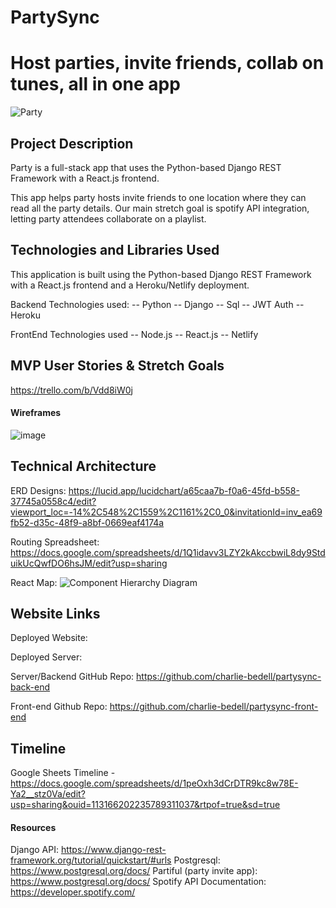 # PartySync 
# Host parties, invite friends, collab on tunes, all in one app

![Party](https://github.com/Stephen-c-Kelly/partysync-front-end/assets/149907841/0929675f-ad85-4f51-b7c0-1e5bed76cf81)


## Project Description
Party is a full-stack app that uses the Python-based Django REST Framework with a React.js frontend.

This app helps party hosts invite friends to one location where they can read all the party details.  Our main stretch goal is spotify API integration, letting party attendees collaborate on a playlist.

## Technologies and Libraries Used
This application is built using the Python-based Django REST Framework with a React.js frontend and a Heroku/Netlify deployment.

Backend Technologies used:
-- Python
-- Django
-- Sql
-- JWT Auth
-- Heroku


FrontEnd Technologies used
-- Node.js
-- React.js
-- Netlify


## MVP User Stories & Stretch Goals
https://trello.com/b/Vdd8iW0j

#### Wireframes
![image](https://github.com/Stephen-c-Kelly/partysync-front-end/assets/149907841/69ac315a-451b-4708-b988-8ee19e51bb47)


## Technical Architecture
ERD Designs: 
https://lucid.app/lucidchart/a65caa7b-f0a6-45fd-b558-37745a0558c4/edit?viewport_loc=-14%2C548%2C1559%2C1161%2C0_0&invitationId=inv_ea69fb52-d35c-48f9-a8bf-0669eaf4174a 

Routing Spreadsheet:
https://docs.google.com/spreadsheets/d/1Q1idavv3LZY2kAkccbwiL8dy9StduikUcQwfDO6hsJM/edit?usp=sharing

React Map: 
![Component Hierarchy Diagram](https://github.com/Stephen-c-Kelly/partysync-front-end/assets/149907841/0d0d167e-a0cb-47eb-83a9-ff10541281a8)

## Website Links
Deployed Website: 

Deployed Server:

Server/Backend GitHub Repo: 
https://github.com/charlie-bedell/partysync-back-end 

Front-end Github Repo: 
https://github.com/charlie-bedell/partysync-front-end

## Timeline
Google Sheets Timeline - https://docs.google.com/spreadsheets/d/1peOxh3dCrDTR9kc8w78E-Ya2__stz0Va/edit?usp=sharing&ouid=113166202235789311037&rtpof=true&sd=true
	
#### Resources
Django API: https://www.django-rest-framework.org/tutorial/quickstart/#urls 
Postgresql: https://www.postgresql.org/docs/
Partiful (party invite app): https://www.postgresql.org/docs/ 
Spotify API Documentation: https://developer.spotify.com/


